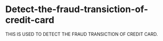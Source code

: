 # Detect-the-fraud-transiction-of-credit-card
THIS IS USED TO DETECT THE FRAUD TRANSICTION OF CREDIT CARD.
